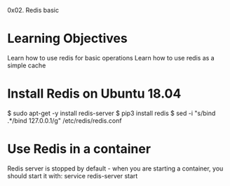 0x02. Redis basic

# Learning Objectives
Learn how to use redis for basic operations
Learn how to use redis as a simple cache

# Install Redis on Ubuntu 18.04
$ sudo apt-get -y install redis-server
$ pip3 install redis
$ sed -i "s/bind .*/bind 127.0.0.1/g" /etc/redis/redis.conf
# Use Redis in a container
Redis server is stopped by default - when you are starting a container, you should start it with: service redis-server start
